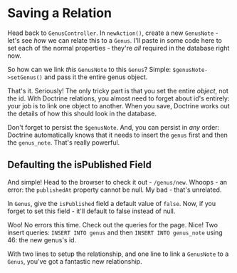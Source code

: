 # Saving a Relation

Head back to `GenusController`. In `newAction()`, create a new `GenusNote` - let's
see *how* we can relate this to a `Genus`. I'll paste in some code here to set each
of the normal properties - they're *all* required in the database right now.

So how can we link *this* `GenusNote` to this `Genus`? Simple: `$genusNote->setGenus()`
and pass it the entire genus object.

That's it. Seriously! The only tricky part is that you set the entire *object*, not
the id. With Doctrine relations, you almost need to forget about id's entirely: your
job is to link one object to another. When you save, Doctrine works out the details
of how this should look in the database.

Don't forget to persist the `$genusNote`. And, you can persist in *any* order: Doctrine
automatically knows that it needs to insert the `genus` first and then the `genus_note`.
That's really powerful.

## Defaulting the isPublished Field

And simple! Head to the browser to check it out - `/genus/new`. Whoops - an error:
the `publishedAt` property cannot be null. My bad - that's unrelated. 

In `Genus`, give the `isPublished` field a default value of `false`. Now, if you forget
to set this field - it'll default to false instead of null.

Woo! No errors this time. Check out the queries for the page. Nice! Two insert queries:
`INSERT INTO genus` and then `INSERT INTO genus_note` using 46: the new genus's id.

With two lines to setup the relationship, and one line to link a `GenusNote` to a
`Genus`, you've got a fantastic new relationship.
